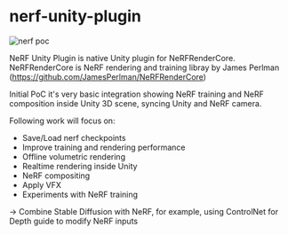 # nerf-unity-plugin

![nerf poc](nerf_plugin_poc.gif)

NeRF Unity Plugin is native Unity plugin for NeRFRenderCore. NeRFRenderCore is NeRF rendering and training libray by James Perlman (https://github.com/JamesPerlman/NeRFRenderCore)

Initial PoC it's very basic integration showing NeRF training and NeRF composition inside Unity 3D scene, syncing Unity and NeRF camera.

Following work will focus on:

- Save/Load nerf checkpoints
- Improve training and rendering performance
- Offline volumetric rendering
- Realtime rendering inside Unity
- NeRF compositing
- Apply VFX
- Experiments with NeRF training

-> Combine Stable Diffusion with NeRF, for example, using ControlNet for Depth guide to modify NeRF inputs 
